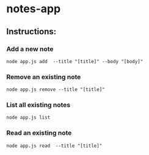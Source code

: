# notes-app

## Instructions: 

### Add a new note

` node app.js add  --title "[title]" --body "[body]"  ` 

### Remove an existing note

` node app.js remove --title "[title]" ` 

### List all existing notes

`node app.js list  ` 

### Read an existing note

`node app.js read  --title "[title]" ` 
